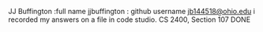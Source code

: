 JJ Buffington   :full name
jjbuffington   : github username
jb144518@ohio.edu i recorded my answers on a file in code studio. 
CS 2400, Section 107
DONE
